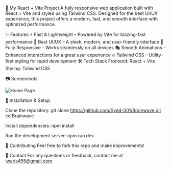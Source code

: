🚀 My React + Vite Project
A fully responsive web application built with React + Vite and styled using Tailwind CSS. Designed for the best UI/UX experience, this project offers a modern, fast, and smooth interface with optimized performance.

✨ Features
⚡ Fast & Lightweight – Powered by Vite for blazing-fast performance
🎨 Best UI/UX – A sleek, modern, and user-friendly interface
📱 Fully Responsive – Works seamlessly on all devices
🎭 Smooth Animations – Enhanced interactions for a great user experience
🔥 Tailwind CSS – Utility-first styling for rapid development
🛠 Tech Stack
Frontend: React + Vite
Styling: Tailwind CSS

📷 Screenshots

![Home Page](https://github.com/user-attachments/assets/5d3f8189-6354-44b5-b54d-f8abbf23a56d)

🚀 Installation & Setup

Clone the repository:
git clone https://github.com/Syed-001/Brainwave.git
cd Brainwave

Install dependencies:
npm install

Run the development server:
npm run dev

🌟 Contributing
Feel free to fork this repo and make improvements!

📩 Contact
For any questions or feedback, contact me at iwaris455@gmail.com
